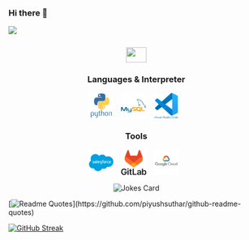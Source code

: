 ### Hi there 👋

![](https://komarev.com/ghpvc/?username=LuDaBaSi&color=orange)

<h3 align="center">
<a href="(https://www.linkedin.com/in/danielbarbosa1994/)" target="blank"><img align="center" src="https://cdn.jsdelivr.net/npm/simple-icons@3.0.1/icons/linkedin.svg" alt="" height="30" width="40" /></a>
 </h3>

 
<h3 align="center"> Languages & Interpreter </h3>

<p align="center">
<img alt="Python" width="50px" style="padding-right:10px;" src="https://github.com/devicons/devicon/blob/v2.15.1/icons/python/python-original-wordmark.svg"/>
<img alt="MySQL" width="50px" style="padding-right:10px;" src="https://github.com/devicons/devicon/blob/v2.15.1/icons/mysql/mysql-original-wordmark.svg"/>
<img alt="VSCode" width="50px" style="padding-right:10px;" src="https://github.com/devicons/devicon/blob/v2.15.1/icons/vscode/vscode-original-wordmark.svg"/>
</p>

<h3 align="center"> Tools </h3>

<p align="center">
<img alt="Salesforce" width="50px" style="padding-right:10px;" src="https://github.com/devicons/devicon/blob/v2.15.1/icons/salesforce/salesforce-original.svg"/>
<img alt="GitLab" width="50px" style="padding-right:10px;" src="https://github.com/devicons/devicon/blob/v2.15.1/icons/gitlab/gitlab-original-wordmark.svg"/>
<img alt="GoogleCloud" width="50px" style="padding-right:10px;" src="https://github.com/devicons/devicon/blob/v2.15.1/icons/googlecloud/googlecloud-original-wordmark.svg"/>
</p>



<p align = "center">
<img src="https://readme-jokes.vercel.app/api?hideBorder&theme=react" alt="Jokes Card" />  
</p>


  
[![Readme Quotes](https://quotes-github-readme.vercel.app/api?type=vertical&theme=nord&align="center")](https://github.com/piyushsuthar/github-readme-quotes)
 
[![GitHub Streak](https://github-readme-streak-stats.herokuapp.com/?user=LuDaBaSi)](https://git.io/streak-stats)










<!--
**LuDaBaSi/LuDaBaSi** is a ✨ _special_ ✨ repository because its `README.md` (this file) appears on your GitHub profile.

Here are some ideas to get you started:

- 🔭 I’m currently working on ...
- 🌱 I’m currently learning ...
- 👯 I’m looking to collaborate on ...
- 🤔 I’m looking for help with ...
- 💬 Ask me about ...
- 📫 How to reach me: ...
- 😄 Pronouns: ...
- ⚡ Fun fact: ...
-->
